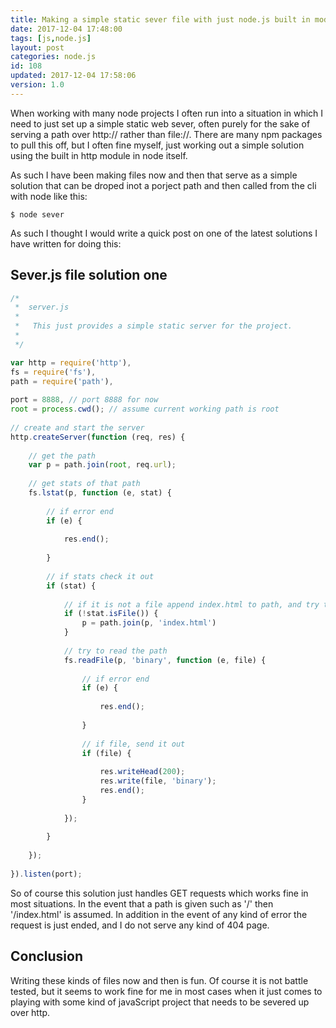 ```yaml
---
title: Making a simple static sever file with just node.js built in modules.
date: 2017-12-04 17:48:00
tags: [js,node.js]
layout: post
categories: node.js
id: 108
updated: 2017-12-04 17:58:06
version: 1.0
---
```


When working with many node projects I often run into a situation in which I need to just set up a simple static web sever, often purely for the sake of serving a path over http:// rather than file://. There are many npm packages to pull this off, but I often fine myself, just working out a simple solution using the built in http module in node itself. 


<!-- more -->

As such I have been making files now and then that serve as a simple solution that can be droped inot a porject path and then called from the cli with node like this:

```
$ node sever
```

As such I thought I would write a quick post on one of the latest solutions I have written for doing this:

## Sever.js file solution one

```js
/*
 *  server.js
 *
 *   This just provides a simple static server for the project.
 *
 */

var http = require('http'),
fs = require('fs'),
path = require('path'),
 
port = 8888, // port 8888 for now
root = process.cwd(); // assume current working path is root
 
// create and start the server
http.createServer(function (req, res) {
 
    // get the path
    var p = path.join(root, req.url);
 
    // get stats of that path
    fs.lstat(p, function (e, stat) {
 
        // if error end
        if (e) {
 
            res.end();
 
        }
 
        // if stats check it out
        if (stat) {
 
            // if it is not a file append index.html to path, and try that
            if (!stat.isFile()) {
                p = path.join(p, 'index.html')
            }
 
            // try to read the path
            fs.readFile(p, 'binary', function (e, file) {
 
                // if error end
                if (e) {
 
                    res.end();
 
                }
 
                // if file, send it out
                if (file) {
 
                    res.writeHead(200);
                    res.write(file, 'binary');
                    res.end();
                }
 
            });
 
        }
 
    });
 
}).listen(port);
```

So of course this solution just handles GET requests which works fine in most situations. In the event that a path is given such as '/' then '/index.html' is assumed. In addition in the event of any kind of error the request is just ended, and I do not serve any kind of 404 page.

## Conclusion

Writing these kinds of files now and then is fun. Of course it is not battle tested, but it seems to work fine for me in most cases when it just comes to playing with some kind of javaScript project that needs to be severed up over http.